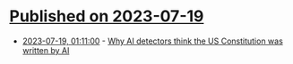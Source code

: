 # [Published on 2023-07-19](index.md)

* [2023-07-19, 01:11:00](https://soylentnews.org/article.pl?sid=23/07/18/0233243&from=rss) - [Why AI detectors think the US Constitution was written by AI](https://soylentnews.org/article.pl?sid=23/07/18/0233243&from=rss)
